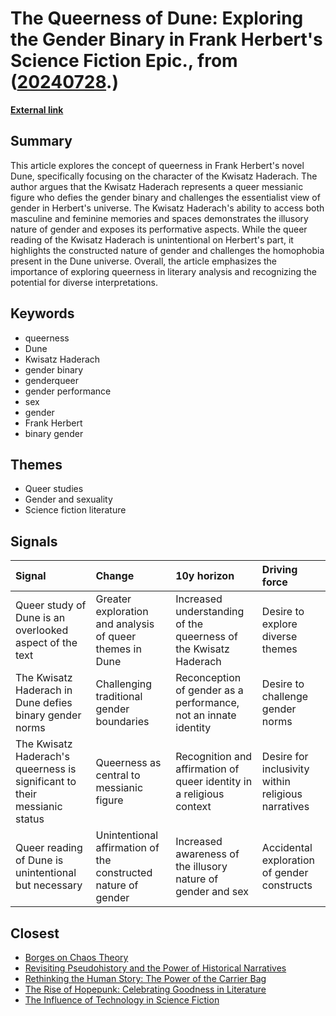 # __The Queerness of Dune: Exploring the Gender Binary in Frank Herbert's Science Fiction Epic.__, from ([20240728](https://kghosh.substack.com/p/20240728).)

__[External link](https://jgeekstudies.org/2024/06/27/a-queer-messiah-of-the-desert-frank-herberts-dune-and-the-kwisatz-haderachs-challenge-to-the-gender-binary/)__



## Summary

This article explores the concept of queerness in Frank Herbert's novel Dune, specifically focusing on the character of the Kwisatz Haderach. The author argues that the Kwisatz Haderach represents a queer messianic figure who defies the gender binary and challenges the essentialist view of gender in Herbert's universe. The Kwisatz Haderach's ability to access both masculine and feminine memories and spaces demonstrates the illusory nature of gender and exposes its performative aspects. While the queer reading of the Kwisatz Haderach is unintentional on Herbert's part, it highlights the constructed nature of gender and challenges the homophobia present in the Dune universe. Overall, the article emphasizes the importance of exploring queerness in literary analysis and recognizing the potential for diverse interpretations.

## Keywords

* queerness
* Dune
* Kwisatz Haderach
* gender binary
* genderqueer
* gender performance
* sex
* gender
* Frank Herbert
* binary gender

## Themes

* Queer studies
* Gender and sexuality
* Science fiction literature

## Signals

| Signal                                                                    | Change                                                        | 10y horizon                                                          | Driving force                                      |
|:--------------------------------------------------------------------------|:--------------------------------------------------------------|:---------------------------------------------------------------------|:---------------------------------------------------|
| Queer study of Dune is an overlooked aspect of the text                   | Greater exploration and analysis of queer themes in Dune      | Increased understanding of the queerness of the Kwisatz Haderach     | Desire to explore diverse themes                   |
| The Kwisatz Haderach in Dune defies binary gender norms                   | Challenging traditional gender boundaries                     | Reconception of gender as a performance, not an innate identity      | Desire to challenge gender norms                   |
| The Kwisatz Haderach's queerness is significant to their messianic status | Queerness as central to messianic figure                      | Recognition and affirmation of queer identity in a religious context | Desire for inclusivity within religious narratives |
| Queer reading of Dune is unintentional but necessary                      | Unintentional affirmation of the constructed nature of gender | Increased awareness of the illusory nature of gender and sex         | Accidental exploration of gender constructs        |

## Closest

* [Borges on Chaos Theory](dbd222c743e94e7e9194ef1cf14c0975)
* [Revisiting Pseudohistory and the Power of Historical Narratives](9a403c0c9cfe943820447180b002d3af)
* [Rethinking the Human Story: The Power of the Carrier Bag](9583276a9aeb9f9a0bf87400700799bc)
* [The Rise of Hopepunk: Celebrating Goodness in Literature](64d142fad56dfd6c613858f7f5aa0a1e)
* [The Influence of Technology in Science Fiction](98e4c4dae06ea72f38c74a55b3485d14)